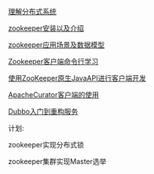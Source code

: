 

 [理解分布式系统](https://github.com/haoxiaoyong1014/zookeeperGuide/blob/master/理解分布式系统.md)

[zookeeper安装以及介绍](https://github.com/haoxiaoyong1014/zookeeperGuide/blob/master/zookeeper安装以及介绍.md)

[zookeeper应用场景及数据模型](https://github.com/haoxiaoyong1014/zookeeperGuide/blob/master/zookeeper应用场景及数据模型.md)

[Zookeeper客户端命令行学习](https://github.com/haoxiaoyong1014/zookeeperGuide/blob/master/zookeeper客户端命令行学习.md)

[使用ZooKeeper原生JavaAPI进行客户端开发](https://github.com/haoxiaoyong1014/zookeeperGuide/blob/master/使用ZooKeeper原生JavaAPI进行客户端开发.md)

[ApacheCurator客户端的使用](https://github.com/haoxiaoyong1014/zookeeperGuide/blob/master/ApacheCurator客户端的使用.md)

[Dubbo入门到重构服务](https://github.com/haoxiaoyong1014/zookeeperGuide/blob/master/Dubbo入门到重构服务.md)

计划:

zookeeper实现分布式锁

zookeeper集群实现Master选举

